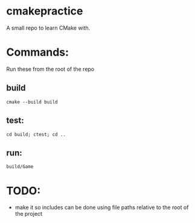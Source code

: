 # cmakepractice
 A small repo to learn CMake with.


# Commands:
Run these from the root of the repo
## build
`cmake --build build`
## test:
`cd build; ctest; cd ..`
## run:
`build/Game`

# TODO:
- make it so includes can be done using file paths relative to the root of the project